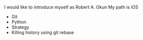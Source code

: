 I would like to introduce myself as Robert A. Okun
My path is iOS
* Git
* Python
* Strategy
* Killing history using git rebase
